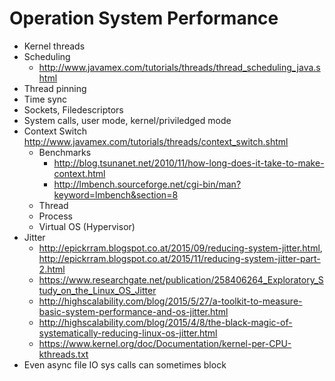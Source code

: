 Operation System Performance
============================

 * Kernel threads
 * Scheduling
   + http://www.javamex.com/tutorials/threads/thread_scheduling_java.shtml
 * Thread pinning
 * Time sync
 * Sockets, Filedescriptors
 * System calls, user mode, kernel/priviledged mode
 * Context Switch http://www.javamex.com/tutorials/threads/context_switch.shtml
   + Benchmarks
     + http://blog.tsunanet.net/2010/11/how-long-does-it-take-to-make-context.html
     + http://lmbench.sourceforge.net/cgi-bin/man?keyword=lmbench&section=8
   + Thread
   + Process
   + Virtual OS (Hypervisor)
 * Jitter
   + http://epickrram.blogspot.co.at/2015/09/reducing-system-jitter.html, http://epickrram.blogspot.co.at/2015/11/reducing-system-jitter-part-2.html
   + https://www.researchgate.net/publication/258406264_Exploratory_Study_on_the_Linux_OS_Jitter
   + http://highscalability.com/blog/2015/5/27/a-toolkit-to-measure-basic-system-performance-and-os-jitter.html
   + http://highscalability.com/blog/2015/4/8/the-black-magic-of-systematically-reducing-linux-os-jitter.html
   + https://www.kernel.org/doc/Documentation/kernel-per-CPU-kthreads.txt
 * Even async file IO sys calls can sometimes block